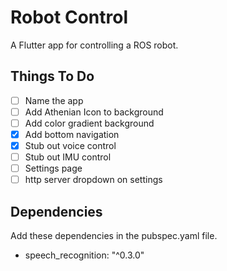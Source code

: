# Robot Control

A Flutter app for controlling a ROS robot.

## Things To Do

- [ ] Name the app
- [ ] Add Athenian Icon to background
- [ ] Add color gradient background
- [x] Add bottom navigation
- [x] Stub out voice control
- [ ] Stub out IMU control
- [ ] Settings page
- [ ] http server dropdown on settings

## Dependencies

Add these dependencies in the pubspec.yaml file.

* speech_recognition: "^0.3.0"